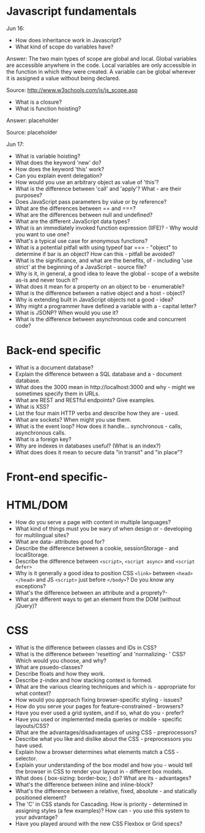 # Javascript fundamentals

Jun 16:
- How does inheritance work in Javascript?
- What kind of scope do variables have?

Answer: The two main types of scope are global and local. Global variables
are accessible anywhere in the code. Local variables are only accessible
in the function in which they were created. A variable can be global wherever
it is assigned a value without being declared.

Source: http://www.w3schools.com/js/js_scope.asp 
- What is a closure?
- What is function hoisting?

Answer: placeholder

Source: placeholder

Jun 17:
- What is variable hoisting?
- What does the keyword 'new' do?
- How does the keyword 'this' work?
- Can you explain event delegation?
- How would you use an arbitrary object as value of 'this'?
- What is the difference between 'call' and 'apply'? What - are their purposes?
- Does JavaScript pass parameters by value or by reference?
- What are the differences between == and ===?
- What are the differences between null and undefined?
- What are the different JavaScript data types?
- What is an immediately invoked function expression (IIFE)? - Why would you want to use one?
- What's a typical use case for anonymous functions?
- What is a potential pitfall with using typeof bar === - "object" to determine if bar is an object? How can this - pitfall be avoided?
- What is the significance, and what are the benefits, of - including 'use strict' at the beginning of a JavaScript - source file?
- Why is it, in general, a good idea to leave the global - scope of a website as-is and never touch it?
- What does it mean for a property on an object to be - enumerable?
- What is the difference between a native object and a host - object?
- Why is extending built in JavaScript objects not a good - idea?
- Why might a programmer have defined a variable with a - capital letter?
- What is JSONP? When would you use it?
- What is the difference between asynchronous code and concurrent code?

# Back-end specific

- What is a document database?
- Explain the difference between a SQL database and a - document database.
- What does the 3000 mean in http://localhost:3000 and why - might we sometimes specify them in URLs.
- What are REST and RESTful endpoints? Give examples.
- What is XSS?
- List the four main HTTP verbs and describe how they are - used.
- What are sockets? When might you use them.
- What is the event loop? How does it handle... synchronous - calls, asynchronous calls.
- What is a foreign key?
- Why are indexes in databases useful? (What is an index?)
- What does does it mean to secure data "in transit" and "in place"?

# Front-end specific- 

# HTML/DOM

- How do you serve a page with content in multiple languages?
- What kind of things must you be wary of when design or - developing for multilingual sites?
- What are data- attributes good for?
- Describe the difference between a cookie, sessionStorage - and localStorage.
- Describe the difference between `<script>`, `<script async>` and `<script defer>`
- Why is it generally a good idea to position CSS `<link>` between `<head></head>` and JS `<script>` just before `</body>`? Do you know any exceptions?
- What's the difference between an attribute and a proprety?- 
- What are different ways to get an element from the DOM (without jQuery)?

# CSS

- What is the difference between classes and IDs in CSS?
- What is the difference between 'resetting' and 'normalizing- ' CSS? Which would you choose, and why?
- What are psuedo-classes?
- Describe floats and how they work.
- Describe z-index and how stacking context is formed.
- What are the various clearing techniques and which is - appropriate for what context?
- How would you approach fixing browser-specific styling - issues?
- How do you serve your pages for feature-constrained - browsers?
- Have you ever used a grid system, and if so, what do you - prefer?
- Have you used or implemented media queries or mobile - specific layouts/CSS?
- What are the advantages/disadvantages of using CSS - preprocessors?
- Describe what you like and dislike about the CSS - preprocessors you have used.
- Explain how a browser determines what elements match a CSS - selector.
- Explain your understanding of the box model and how you - would tell the browser in CSS to render your layout in - different box models.
- What does { box-sizing: border-box; } do? What are its - advantages?
- What's the difference between inline and inline-block?
- What's the difference between a relative, fixed, absolute - and statically positioned element?
- The 'C' in CSS stands for Cascading. How is priority - determined in assigning styles (a few examples)? How can - you use this system to your advantage?
- Have you played around with the new CSS Flexbox or Grid specs?
